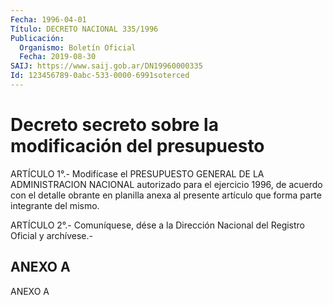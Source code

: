 ```yaml
---
Fecha: 1996-04-01
Título: DECRETO NACIONAL 335/1996
Publicación:
  Organismo: Boletín Oficial
  Fecha: 2019-08-30
SAIJ: https://www.saij.gob.ar/DN19960000335
Id: 123456789-0abc-533-0000-6991soterced
---
```

# Decreto secreto sobre la modificación del presupuesto

<a id="1"></a>
ARTÍCULO 1°.- Modifícase el PRESUPUESTO GENERAL DE LA ADMINISTRACION NACIONAL autorizado para el ejercicio 1996, de acuerdo con el detalle obrante en planilla anexa al presente artículo que forma parte integrante del mismo.

<a id="2"></a>
ARTÍCULO 2°.- Comuníquese, dése a la Dirección Nacional del Registro Oficial y archívese.-

## ANEXO A

ANEXO A